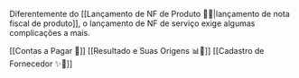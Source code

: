 Diferentemente do [[Lançamento de NF de Produto 📃🔧|lançamento de nota fiscal de produto]], o lançamento de NF de serviço exige algumas complicações a mais.

[[Contas a Pagar 💸]]
[[Resultado e Suas Origens 📊📄]]
[[Cadastro de Fornecedor ✨🏦]]

